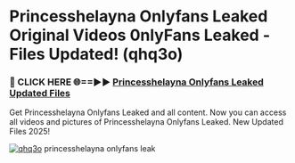 # Princesshelayna Onlyfans Leaked Original Videos 0nlyFans Leaked - Files Updated! (qhq3o)

<h3>🔴 CLICK HERE 🌐==►► <a href="https://tinyurl.com/brd5kh86" rel="nofollow">Princesshelayna Onlyfans Leaked Updated Files</a></h3>

Get Princesshelayna Onlyfans Leaked and all content. Now you can access all videos and pictures of Princesshelayna Onlyfans Leaked. New Updated Files 2025!

[![qhq3o](https://i.imgur.com/K7sEzmb.gif)](https://tinyurl.com/brd5kh86)
princesshelayna onlyfans leak